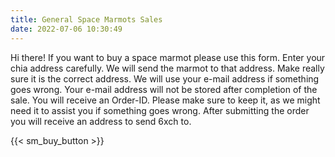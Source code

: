 ```yaml
---
title: General Space Marmots Sales
date: 2022-07-06 10:30:49
---
```



Hi there! 
If you want to buy a space marmot please use this form. Enter your chia address carefully. We will send the marmot to that address. Make really sure it is the correct address. 
We will use your e-mail address if something goes wrong. Your e-mail address will not be stored after completion of the sale. 
You will receive an Order-ID. Please make sure to keep it, as we might need it to assist you if something goes wrong.
After submitting the order you will receive an address to send 6xch to.


{{< sm_buy_button >}}
